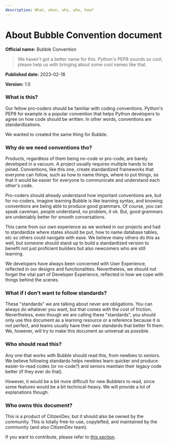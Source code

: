 ```yaml
---
description: What, when, why, who, how?
---
```


# About Bubble Convention document

**Official name:** Bubble Convention

> We haven't got a better name for this. Python's PEP8 sounds so cool, please help us with bringing about some cool names like that.

**Published date:** 2023-02-18

**Version:** 1.0

### What is this?

Our fellow pro-coders should be familiar with coding conventions. Python's PEP8 for example is a popular convention that helps Python developers to agree on how code should be written. In other words, conventions are standardizations.

We wanted to created the same thing for Bubble.

### Why do we need conventions tho?

Products, regardless of them being no-code or pro-code, are barely developed in a vacuum. A project usually requires multiple hands to be joined. Conventions, like this one, create standardized frameworks that everyone can follow, such as how to name things, where to put things, so that it would be easier for everyone to communicate and understand each other's code.

Pro-coders should already understand how important conventions are, but for no-coders, imagine learning Bubble is like learning syntax, and knowing conventions are being able to produce good grammars. Of course, you can speak caveman, people understand, no problem, it ok. But, good grammars are undeniably better for smooth conversations.

This came from our own experience as we worked in our projects and had to standardize where states should be put, how to name database tables, etc so others could navigate with ease. We believe many others do this as well, but someone should stand up to build a standardized version to benefit not just proficient builders but also newcomers who are still learning.

We developers have always been concerned with User Experience, reflected in our designs and functionalities. Nevertheless, we should not forget the vital part of Developer Experience, reflected in how we cope with things behind the scenes.

### What if I don't want to follow standards?

These "standards" we are talking about never are obligations. You can always do whatever you want, but that comes with the cost of friction. Nevertheless, even though we are calling these "standards", you should only use this document as a learning resource or a reference because it is not perfect, and teams usually have their own standards that better fit them. We, however, will try to make this document as universal as possible.&#x20;

### Who should read this?

Any one that works with Bubble should read this, from newbies to seniors. We believe following standards helps newbies learn quicker and produce easier-to-read codes (or no-code?) and seniors maintain their legacy code better (if they ever do that).

However, it would be a bit more difficult for new Bubblers to read, since some features would be a bit technical-heavy. We will provide a lot of explanations though.

### Who owns this document?

This is a product of CitizenDev, but it should also be owned by the community. This is totally free-to-use, copylefted, and maintained by the community (and also CitizenDev team).

If you want to contribute, please refer to [this section](../miscellaneous/contribution-guide.md).
